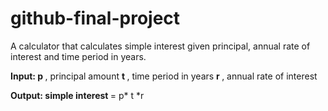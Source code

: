 # github-final-project

A calculator that calculates simple interest given principal, annual rate of interest and time period in years.

<b> Input: </b>
<b> p </b>, principal amount
<b> t </b>, time period in years
<b> r </b>, annual rate of interest

<b> Output: </b>
<b> simple interest </b> = p* t *r
